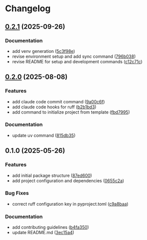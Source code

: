 # Changelog

## [0.2.1](https://github.com/S1M0N38/template-python/compare/v0.2.0...v0.2.1) (2025-09-26)


### Documentation

* add venv generation ([5c3f98e](https://github.com/S1M0N38/template-python/commit/5c3f98e6df4fc0756e22b46af60c6ebc89eee1ed))
* revise environment setup and add sync command ([796b038](https://github.com/S1M0N38/template-python/commit/796b038ed73c9ff154ec478e09237c874de65e5c))
* revise README for setup and development commands ([c12c71c](https://github.com/S1M0N38/template-python/commit/c12c71c6422853c8191763a6fb8d8a28d584e043))

## [0.2.0](https://github.com/S1M0N38/template-python/compare/v0.1.0...v0.2.0) (2025-08-08)


### Features

* add claude code commit command ([9a00c6f](https://github.com/S1M0N38/template-python/commit/9a00c6ff285d5f49f12cbb34faacf8e2f23fb421))
* add claude code hooks for ruff ([b2b1bd3](https://github.com/S1M0N38/template-python/commit/b2b1bd31ac591bb1e5b2c6eaed49960022420837))
* add command to initialize project from template ([fbd7995](https://github.com/S1M0N38/template-python/commit/fbd79953d5583009ca95d30d476623c4ae01e832))


### Documentation

* update uv command ([815db35](https://github.com/S1M0N38/template-python/commit/815db3524b8f67f7c1df7c01b73189645c8eedb8))

## 0.1.0 (2025-05-26)


### Features

* add initial package structure ([87ed600](https://github.com/S1M0N38/template-python/commit/87ed6006e202fe76b5d1f78a1e654bd62b407cc8))
* add project configuration and dependencies ([0655c2a](https://github.com/S1M0N38/template-python/commit/0655c2a3c3fb417ab38486b3d8bf19164e5afca1))


### Bug Fixes

* correct ruff configuration key in pyproject.toml ([c9a8baa](https://github.com/S1M0N38/template-python/commit/c9a8baacbe414b91ea96296836e0061a8d5c3dd3))


### Documentation

* add contributing guidelines ([b4fa350](https://github.com/S1M0N38/template-python/commit/b4fa3509dcd7a36c5ad25a161e3e5d80e62b29eb))
* update README.md ([3ec15a4](https://github.com/S1M0N38/template-python/commit/3ec15a42aabc382b6adcf4d1d240a6efe60e41cb))
